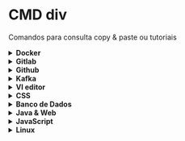 # CMD div
Comandos para consulta copy &amp; paste ou tutoriais


<details>
  <summary> <b> Docker </b>   </summary>
  <br>
  
[Docker commands](https://github.com/jrmreis/cheatsheet/blob/main/CLI/DockerBasic.md)

  <br>
  
  [Swarm](https://github.com/jrmreis/crib_sheet/blob/main/CLI/DockerSwarmBasic.md)
  
  <br>

</details>

<details>
  <summary> <b> Gitlab </b>   </summary>
  <br>
  
[Gitlab trobleshooting](https://github.com/jrmreis/cheatsheet/blob/main/Troubleshooting/GitLab.md)
  
  <br>

</details>

<details>
  <summary> <b> Github </b>   </summary>
  <br>
  
[Git commands](https://github.com/jrmreis/tutorials/blob/main/CLI/GIT_commands.md)
  
  <br>
  
  [Simulador Branch](https://git-school.github.io/visualizing-git/)
  
<br>

[Markdown Guide](https://www.markdownguide.org/cheat-sheet/)

<br>
</details>

<details>
  <summary> <b> Kafka </b>   </summary>
  
  <br>
  
[Kafka quick start](https://kafka.apache.org/quickstart)

<br>
  
[Kafka Basic Line Commands](https://github.com/jrmreis/tutorials/blob/main/CLI/BasicKafka.md)
  
<br>

[Kafka Docker commands](https://github.com/jrmreis/tutorials/blob/main/CLI/KafkaDocker.md)

<br>

[Kafka cluster cloud](https://codeforgeek.com/how-to-setup-zookeeper-cluster-for-kafka/)
- [Start](https://github.com/jrmreis/crib_sheet/blob/main/scripts/kStart.sh)
- [Stop](https://github.com/jrmreis/crib_sheet/blob/main/scripts/kStop.sh)
- [Producer](https://github.com/jrmreis/crib_sheet/blob/main/scripts/kProducer.sh)
- [Consumer](https://github.com/jrmreis/crib_sheet/blob/main/scripts/kConsumer.sh)

<br>

</details>

<details>
  <summary> <b> VI editor </b>   </summary>
  <br>
  
[VI commands](https://github.com/jrmreis/tutorials/blob/main/CLI/CommandsVi.md)

  <br>
  
  
  [Introdução ao VI](https://medium.com/tableless/comandos-b%C3%A1sicos-do-vim-para-ningu%C3%A9m-ficar-preso-no-servidor-93f0d21d5508)
  
  
<br>
  
  [Personalizando o VI](https://ubunlog.com/pt/vundle-administra-complementos-vim/)
  <br>
  
</details>

<details>
  <summary> <b> CSS </b>   </summary>
  
  <br>
  
[Floating Label](https://csslayout.io/patterns/floating-label/)

<br>

</details>

<details>
  <summary> <b> Banco de Dados </b>   </summary>
  <br>

[JPA](https://www.tutorialspoint.com/jpa/jpa_quick_guide.htm)

<br>

[JPA project](https://resources.oreilly.com/examples/0636920025405)

<br>

[JPA Official Doc](https://docs.spring.io/spring-data/jpa/docs/current/reference/html/#repositories.query-methods.query-lookup-strategies)
  
<br>
  
</details>


<details>
  <summary> <b> Java & Web </b>   </summary>
  <br>
  
  [Apostila Orientação à objetos em Java](http://www.inf.furb.br/~marcel/k19-k11-orientacao-a-objetos-em-java.pdf/)
  
  <br>
 
[Configurando o Thymeleaf](https://www.baeldung.com/spring-thymeleaf-template-directory)

  <br>

</details>

<details>
  <summary> <b> JavaScript </b>   </summary>
  <br>
  
  [Apostila HTML, CSS e JavaScript](https://www.caelum.com.br/apostila/apostila-html-css-javascript.pdf)
  
  <br>
  
  [Chart.js](https://www.chartjs.org/docs/2.9.4/)
 
  <br>

   [Node.js](https://nodejs.org/dist/latest-v14.x/docs/api/)

  <br>
  
  [Apostila Vue.js](https://vue-chartjs.org/guide/#introduction)
  
  <br>
  
  [Vue.js - oficial](https://br.vuejs.org/)
  
  <br>
  
  [Vue-Chart.js](https://vue-chartjs.org/guide/#introduction)

  <br>
  
  [JavaScript - doc oficial](https://developer.mozilla.org/en-US/docs/Web/JavaScript)
  
  <br>

</details>

<details>
  <summary> <b> Linux </b>   </summary>
  <br>
  
  [SFTP](https://github.com/jrmreis/crib_sheet/blob/main/CLI/linux.md)
  
  <br>
  
  [The Basics](https://github.com/jrmreis/cheatsheet/blob/main/CLI/linux.md#linux-and-bash-command-cheat-sheet-the-basics)
  
  <br>

  [Network Ops](https://github.com/jrmreis/cheatsheet/blob/main/CLI/linux.md#performing-network-operations)

  <br>

</details>
